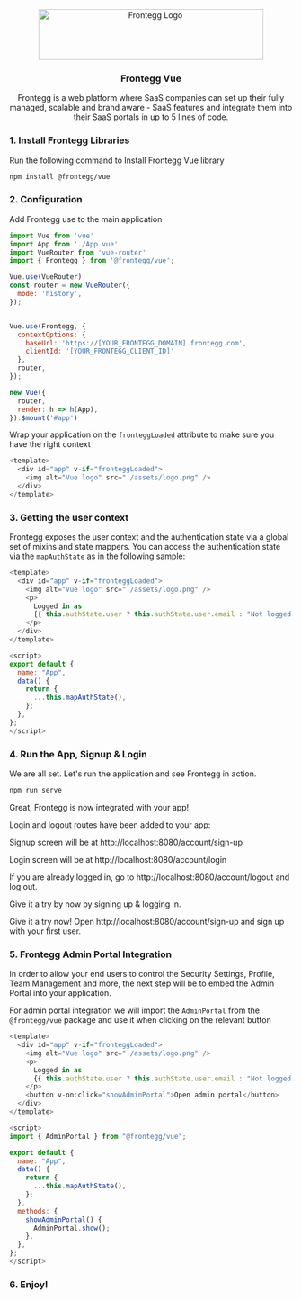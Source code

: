 <div align="center">
<img src="https://fronteggstuff.blob.core.windows.net/frongegg-logos/logo-transparent.png" alt="Frontegg Logo" width="400" height="90">
<h3 align="center">Frontegg Vue</h3>
  <p align="center">
    Frontegg is a web platform where SaaS companies can set up their fully managed, scalable and brand aware - SaaS features and integrate them into their SaaS portals in up to 5 lines of code.
    <br />
</div>

### 1. Install Frontegg Libraries    
  
  Run the following command to Install Frontegg Vue library

```bash
npm install @frontegg/vue
```

### 2. Configuration 
   
  Add Frontegg use to the main application

```js
import Vue from 'vue'
import App from './App.vue'
import VueRouter from 'vue-router'
import { Frontegg } from '@frontegg/vue';

Vue.use(VueRouter)
const router = new VueRouter({
  mode: 'history',
});


Vue.use(Frontegg, {
  contextOptions: {
    baseUrl: 'https://[YOUR_FRONTEGG_DOMAIN].frontegg.com',
    clientId: '[YOUR_FRONTEGG_CLIENT_ID]'
  },
  router,
});

new Vue({
  router,
  render: h => h(App),
}).$mount('#app')
```

  Wrap your application on the `fronteggLoaded` attribute to make sure you have the right context

```js
<template>
  <div id="app" v-if="fronteggLoaded">
    <img alt="Vue logo" src="./assets/logo.png" />
  </div>
</template>

```

### 3. Getting the user context  
Frontegg exposes the user context and the authentication state via a global set of mixins and state mappers. You can access the authentication state via the `mapAuthState` as in the following sample:

```js
<template>
  <div id="app" v-if="fronteggLoaded">
    <img alt="Vue logo" src="./assets/logo.png" />
    <p>
      Logged in as
      {{ this.authState.user ? this.authState.user.email : "Not logged in" }}
    </p>
  </div>
</template>

<script>
export default {
  name: "App",
  data() {
    return {
      ...this.mapAuthState(),
    };
  },
};
</script>
```

### 4. Run the App, Signup & Login  

We are all set. Let's run the application and see Frontegg in action.

```bash
npm run serve
```

Great, Frontegg is now integrated with your app!

Login and logout routes have been added to your app:

Signup screen will be at http://localhost:8080/account/sign-up

Login screen will be at http://localhost:8080/account/login

If you are already logged in, go to http://localhost:8080/account/logout and log out.

Give it a try by now by signing up & logging in.

Give it a try now!
Open http://localhost:8080/account/sign-up and sign up with your first user.

### 5. Frontegg Admin Portal Integration

In order to allow your end users to control the Security Settings, Profile, Team Management and more, the next step will be to embed the Admin Portal into your application.

For admin portal integration we will import the `AdminPortal` from the `@frontegg/vue` package and use it when clicking on the relevant button

```js
<template>
  <div id="app" v-if="fronteggLoaded">
    <img alt="Vue logo" src="./assets/logo.png" />
    <p>
      Logged in as
      {{ this.authState.user ? this.authState.user.email : "Not logged in" }}
    </p>
    <button v-on:click="showAdminPortal">Open admin portal</button>
  </div>
</template>

<script>
import { AdminPortal } from "@frontegg/vue";

export default {
  name: "App",
  data() {
    return {
      ...this.mapAuthState(),
    };
  },
  methods: {
    showAdminPortal() {
      AdminPortal.show();
    },
  },
};
</script>
```

### 6. Enjoy!
